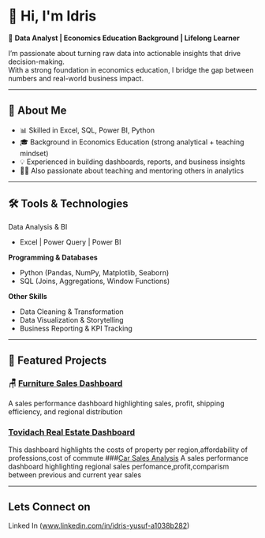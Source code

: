 # 👋 Hi, I'm Idris  

🎯 **Data Analyst | Economics Education Background | Lifelong Learner**  

I’m passionate about turning raw data into actionable insights that drive decision-making.  
With a strong foundation in economics education, I bridge the gap between numbers and real-world business impact.  

---

## 🔎 About Me  
- 📊 Skilled in Excel, SQL, Power BI, Python 
- 🎓 Background in Economics Education (strong analytical + teaching mindset)  
- 💡 Experienced in building dashboards, reports, and business insights  
- 🧑‍🏫 Also passionate about teaching and mentoring others in analytics  

---

## 🛠️ Tools & Technologies  

Data Analysis & BI  
- Excel | Power Query | Power BI 

**Programming & Databases**  
- Python (Pandas, NumPy, Matplotlib, Seaborn)  
- SQL (Joins, Aggregations, Window Functions)  

**Other Skills**  
- Data Cleaning & Transformation  
- Data Visualization & Storytelling  
- Business Reporting & KPI Tracking  

---

## 📂 Featured Projects  

### 🪑 [Furniture Sales Dashboard](./furniture-sales-dashboard)  
A sales performance dashboard highlighting sales, profit, shipping efficiency, and regional distribution

### [Tovidach Real Estate Dashboard](https://github.com/Idrisyus/Real-Estate-Analysis)
This dashboard highlights the costs of property per region,affordability of professions,cost of commute
###[Car Sales Analysis](https://github.com/Idrisyus/Car-Sale-Analysis)
A sales performance dashboard highlighting regional sales perfomance,profit,comparism between previous and current year sales

---
## Lets Connect on 
Linked In (www.linkedin.com/in/idris-yusuf-a1038b282)
